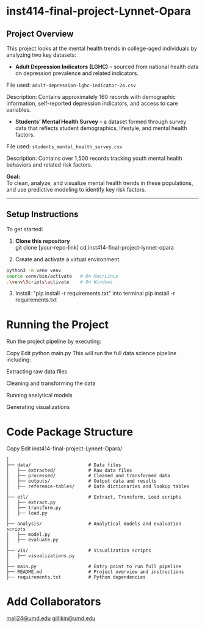 # inst414-final-project-Lynnet-Opara

## Project Overview

This project looks at the mental health trends in college-aged individuals by analyzing two key datasets:

- **Adult Depression Indicators (LGHC)** – sourced from national health data on depression prevalence and related indicators.

File used: `adult-depression-lghc-indicator-24.csv`

Description: Contains approximately 160 records with demographic information, self-reported depression indicators, and access to care variables.

- **Students’ Mental Health Survey** – a dataset formed through survey data that reflects student demographics, lifestyle, and mental health factors.

File used: `students_mental_health_survey.csv`

Description: Contains over 1,500 records tracking youth mental health behaviors and related risk factors.

**Goal:**  
To clean, analyze, and visualize mental health trends in these populations, and use predictive modeling to identify key risk factors.

------

## Setup Instructions

To get started:

1. **Clone this repository**  
   git clone [your-repo-link]
   cd inst414-final-project-lynnet-opara

2. Create and activate a virtual environment  

```bash
python3 -m venv venv
source venv/bin/activate   # On Mac/Linux
.\venv\Scripts\activate    # On Windows
```
3. Install: "pip install -r requirements.txt" into terminal
pip install -r requirements.txt

# Running the Project
Run the project pipeline by executing:


Copy
Edit
python main.py
This will run the full data science pipeline including:

Extracting raw data files

Cleaning and transforming the data

Running analytical models

Generating visualizations

# Code Package Structure
Copy
Edit
inst414-final-project-Lynnet-Opara/

```
│
├── data/                     # Data files
│   ├── extracted/            # Raw data files
│   ├── processed/            # Cleaned and transformed data
│   ├── outputs/              # Output data and results
│   ├── reference-tables/     # Data dictionaries and lookup tables
│
├── etl/                      # Extract, Transform, Load scripts
│   ├── extract.py
│   ├── transform.py
│   ├── load.py
│
├── analysis/                 # Analytical models and evaluation scripts
│   ├── model.py
│   ├── evaluate.py
│
├── vis/                      # Visualization scripts
│   ├── visualizations.py
│
├── main.py                   # Entry point to run full pipeline
├── README.md                 # Project overview and instructions
├── requirements.txt          # Python dependencies
```
# Add Collaborators
mali24@umd.edu
gillikin@umd.edu
